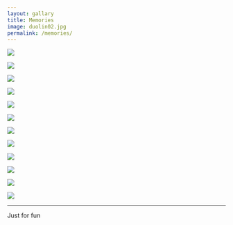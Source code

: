 ```yaml
---
layout: gallary
title: Memories
image: duolin02.jpg
permalink: /memories/
---
```


![]({{site.baseurl}}/img/fw/fw07.jpg)

![]({{site.baseurl}}/img/fw/fw02.jpg)

![]({{site.baseurl}}/img/fw/fw06.jpg)

![]({{site.baseurl}}/img/fw/fw10.jpg)

![]({{site.baseurl}}/img/fw/fw11.jpg)

![]({{site.baseurl}}/img/fw/fw12.jpg)

![]({{site.baseurl}}/img/fw/fw13.jpg)

![]({{site.baseurl}}/img/fw/fw17.jpg)

![]({{site.baseurl}}/img/fw/fw18.jpg)

![]({{site.baseurl}}/img/fw/fw05.jpg)

![]({{site.baseurl}}/img/fw/fw20.jpg)

![]({{site.baseurl}}/img/fw/fw21.jpg)

****

Just for fun

